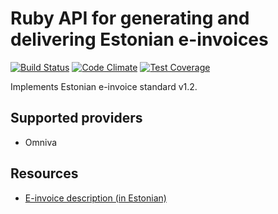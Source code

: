 # Ruby API for generating and delivering Estonian e-invoices

[![Build Status](https://travis-ci.org/internetee/e_invoice.svg?branch=master)](https://travis-ci.org/internetee/e_invoice)
[![Code Climate](https://codeclimate.com/github/internetee/e_invoice/badges/gpa.svg)](https://codeclimate.com/github/internetee/e_invoice)
[![Test Coverage](https://codeclimate.com/github/internetee/e_invoice/badges/coverage.svg)](https://codeclimate.com/github/internetee/e_invoice/coverage)

Implements Estonian e-invoice standard v1.2.

## Supported providers
- Omniva

## Resources
- [E-invoice description (in Estonian)](https://www.pangaliit.ee/arveldused/e-arve)